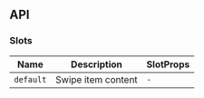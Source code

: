 ## API

### Slots

| Name | Description | SlotProps |
| --- |--------------------| --- |
| `default` | Swipe item content | `-` |